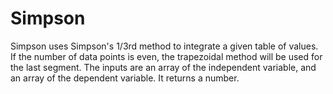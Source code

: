 # Simpson
Simpson uses Simpson's 1/3rd method to integrate a given table of values. If the number of data points is even, the trapezoidal method will be used for the last segment.
The inputs are an array of the independent variable, and an array of the dependent variable. It returns a number.
